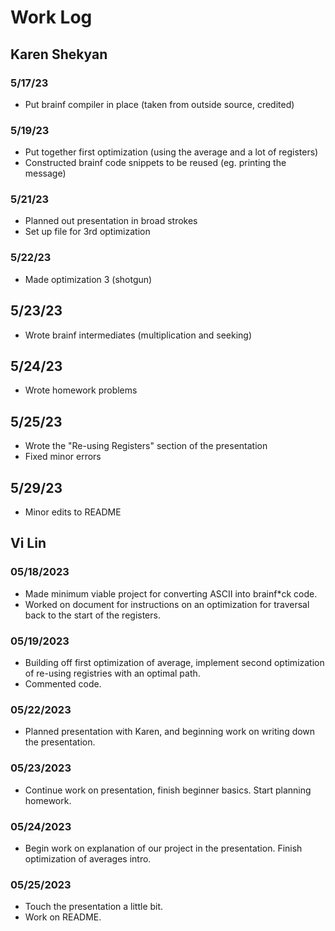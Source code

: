 # Work Log

## Karen Shekyan

### 5/17/23

- Put brainf compiler in place (taken from outside source, credited)

### 5/19/23

- Put together first optimization (using the average and a lot of registers)
- Constructed brainf code snippets to be reused (eg. printing the message)

### 5/21/23

- Planned out presentation in broad strokes
- Set up file for 3rd optimization

### 5/22/23

- Made optimization 3 (shotgun)

## 5/23/23

- Wrote brainf intermediates (multiplication and seeking)

## 5/24/23

- Wrote homework problems

## 5/25/23

- Wrote the "Re-using Registers" section of the presentation
- Fixed minor errors

## 5/29/23

- Minor edits to README

## Vi Lin

### 05/18/2023

- Made minimum viable project for converting ASCII into brainf\*ck code.
- Worked on document for instructions on an optimization for traversal back to the start of the registers.

### 05/19/2023

- Building off first optimization of average, implement second optimization of re-using registries with an optimal path.
- Commented code.

### 05/22/2023

- Planned presentation with Karen, and beginning work on writing down the presentation.

### 05/23/2023

- Continue work on presentation, finish beginner basics. Start planning homework.

### 05/24/2023

- Begin work on explanation of our project in the presentation. Finish optimization of averages intro.

### 05/25/2023

- Touch the presentation a little bit.
- Work on README.
